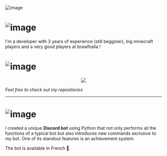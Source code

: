 ![image](https://user-images.githubusercontent.com/89902968/230765208-cfae69f1-59ce-4070-9902-1835fe5a7562.png)

# ![image](https://user-images.githubusercontent.com/89902968/230766037-911bc3dd-338d-47f3-9d9f-b843bea5c291.png)
I'm a developer with 3 years of experience (still begginer), big minecraft players and a very good players at brawlhalla ! 

# ![image](https://user-images.githubusercontent.com/89902968/230766020-c075b2d9-251e-487d-9a9a-9a33dbfef5b5.png)


<p align="center">
  <a href="https://skillicons.dev">
    <img src="https://skillicons.dev/icons?i=bash,cloudflare,css,discord,bots,go,haxe,haxeflixel,html,js,linux,md,nodejs,ps,py" />
  </a>
</p>

_Feel free to check out my repositories_


** **

# ![image](https://user-images.githubusercontent.com/89902968/230766130-6e3d1af5-3178-474b-a789-16296288102a.png)

I created a unique **Discord bot** using Python that not only performs all the functions of a typical bot but also introduces new commands exclusive to my bot. One of its standout features is an achievement system. 

The bot is available in French 🥖.
